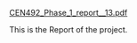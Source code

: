
[CEN492_Phase_1_report__13.pdf](https://github.com/Thamer-Aljohani/GradProject/files/13537340/CEN492_Phase_1_report__13.pdf)


This is the Report of the project.
